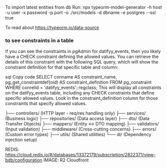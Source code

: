 To import latest entities from db
Run: npx typeorm-model-generator  -h host -u user -x password -p port  -o ./src/models  -d dbname  -e postgres --ssl true

To read about https://typeorm.io/data-source

### to see constraints in a table
If you can see the constraints in pgAdmin for datifyy_events, then you likely have a CHECK constraint defining the allowed values. You can retrieve the details of this constraint with the following SQL query, which will show the constraint definition for that specific table and column:

sql
Copy code
SELECT conname AS constraint_name, 
       pg_get_constraintdef(oid) AS constraint_definition
FROM pg_constraint
WHERE conrelid = 'datifyy_events'::regclass;
This will display all constraints on the datifyy_events table, including any CHECK constraints that define specific allowed values. Look in the constraint_definition column for those constraints that specify allowed values.


├── controllers/     (HTTP layer - req/res handling only)
├── services/        (Business logic)
├── repositories/    (Data access layer)
├── dto/            (Data Transfer Objects)
├── mappers/        (Entity <-> DTO mapping)
├── validators/     (Input validation)
├── middleware/     (Cross-cutting concerns)
├── errors/         (Custom error types)
├── utils/          (Shared utilities)
└── di/             (Dependency injection setup)



REDIS: https://cloud.redis.io/#/databases/13372179/subscription/2822371/view-bdb/configuration
IMAGE: R2 Cloudfront